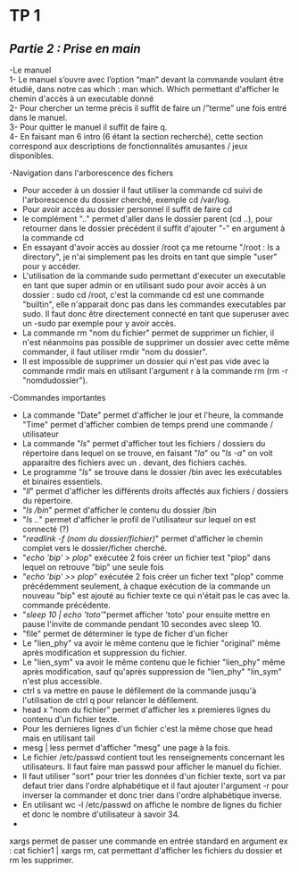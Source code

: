 # TP 1
## _Partie 2 : Prise en main_
-Le manuel  
1- Le manuel s’ouvre avec l’option “man” devant la commande voulant être étudié, dans notre cas which : man which. Which permettant d'afficher le chemin d'accès à un executable donné  
2-  Pour chercher un terme précis il suffit de faire un /”terme” une fois entré dans le manuel.   
 3-  Pour quitter le manuel il suffit de faire q.  
4- En faisant man 6 intro (6 étant la section recherché), cette section correspond aux descriptions de fonctionnalités amusantes / jeux disponibles.  

-Navigation dans l'arborescence des fichers 

- Pour acceder à un dossier il faut utiliser la commande cd suivi de l'arborescence du dossier cherché, exemple cd /var/log.
- Pour avoir accès au dossier personnel il suffit de faire cd
- le complément ".." permet d'aller dans le dossier parent (cd ..), pour retourner dans le dossier précédent il suffit d'ajouter "-" en argument à la commande cd
- En essayant d'avoir accès au dossier /root ça me retourne "/root : Is a directory", je n'ai simplement pas les droits en tant que simple "user" pour y accéder.
- L'utilisation de la commande sudo permettant d'executer un executable en tant que super admin or en utilisant sudo pour avoir accès à un dossier : sudo cd /root, c'est la commande cd est une commande "builtin", elle n'apparait donc pas dans les commandes executables par sudo. Il faut donc être directement connecté en tant que superuser avec un -sudo par exemple pour y avoir accès.
- La commande rm "nom du fichier" permet de supprimer un fichier, il n'est néanmoins pas possible de supprimer un dossier avec cette même commander, il faut utiliser rmdir "nom du dossier".
- Il est impossible de supprimer un dossier qui n'est pas vide avec la commande rmdir mais en utilisant l'argument r à la commande rm (rm -r "nomdudossier").


-Commandes importantes

- La commande "Date" permet d'afficher le jour et l'heure, la commande "Time" permet d'afficher combien de temps prend une commande / utilisateur 
- La commande "*ls*" permet d'afficher tout les fichiers / dossiers du répertoire dans lequel on se trouve, en faisant "*la*" ou "*ls -a*" on voit apparaitre des fichiers avec un . devant, des fichiers cachés.
- Le programme "*ls*" se trouve dans le dossier /bin avec les exécutables et binaires essentiels.
- "*ll*" permet d'afficher les différents droits affectés aux fichiers / dossiers du répertoire.
- "*ls /bin*" permet d'afficher le contenu du dossier /bin  
- "*ls ..*" permet d'afficher le profil de l'utilisateur sur lequel on est connecté (?)
- "*readlink -f (nom du dossier/fichier)*" permet d'afficher le chemin complet vers le dossier/ficher cherché.
- "*echo 'bip' > plop*" exécutée 2 fois créer un fichier text "plop" dans lequel on retrouve "bip" une seule fois
- "*echo 'bip' >> plop*" exécutée 2 fois créer un ficher text "plop" comme précédemment seulement, à chaque exécution de la commande un nouveau "bip" est ajouté au fichier texte ce qui n'était pas le cas avec la. commande précédente.
- "*sleep 10 | echo 'toto'*"permet afficher 'toto' pour ensuite mettre en pause l'invite de commande pendant 10 secondes avec sleep 10.
- "file" permet de déterminer le type de ficher d'un ficher
- Le "lien_phy" va avoir le même contenu que le fichier "original" même après modification et suppression du fichier.
- Le "lien_sym" va avoir le même contenu que le fichier "lien_phy" même après modification, sauf qu'après suppression de "lien_phy" "lin_sym" n'est plus accessible.
- ctrl s va mettre en pause le défilement de la commande jusqu'à l'utilisation de ctrl q pour relancer le défilement.
- head x "nom du fichier" permet d'afficher les x premieres lignes du contenu d'un fichier texte. 
- Pour les dernieres lignes d'un fichier c'est la même chose que head mais en utilisant tail
- mesg | less permet d'afficher "mesg" une page à la fois.
- Le fichier /etc/passwd contient tout les renseignements concernant les utilisateurs. Il faut faire man passwd pour afficher le manuel du fichier.
- Il faut utiliser "sort" pour trier les données d'un fichier texte, sort va par defaut trier dans l'ordre alphabétique et il faut ajouter l'argument -r pour inverser la commander et donc trier dans l'ordre alphabétique inverse.
- En utilisant wc -l /etc/passwd on affiche le nombre de lignes du fichier et donc le nombre d'utilisateur à savoir 34.
- 
xargs permet de passer une commande en entrée standard en argument ex : cat fichier1 | xargs rm, cat permettant d'afficher les fichiers du dossier et rm les supprimer. 
